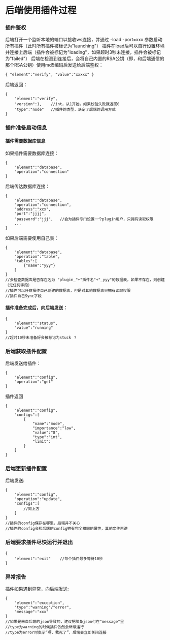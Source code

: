 # 后端使用插件过程

### 插件鉴权

后端打开一个监听本地的端口以接收ws连接，并通过 -load -port=xxx 参数启动所有插件（此时所有插件被标记为"launching"） 插件在load后可以自行设置环境并连接上后端（插件会被标记为"loading"，如果超时3秒未连接，插件会被标记为"failed"） 后端在检测到连接后，会将自己内置的RSA公钥（即，和后端通信的那个RSA公钥）使用md5编码后发送给后端鉴权：

```text
{ "element":"verify", "value":"xxxxx" }
```

后端返回：

```text
{
    "element":"verify",
    "version":1,    //int，从1开始。如果校验失败就返回0
    "type":"node"   //插件的类型，决定了后端的调用方式
}
```

### 插件准备启动信息

#### 插件需要数据库信息

如果插件需要数据库连接：

```text
{
    "element":"database",
    "operation":"connection"
}
```

后端传达数据库连接：

```text
{
    "element":"database",
    "operation":"connection",
    "address":"xxx",
    "port":"jjjj",
    "password":"jjj",   //会为插件专门设置一个plugin用户，只拥有读取权限
    ...
}

```

如果后端需要使用自己表：

```text
{
    "element":"database",
    "operation":"table",
    "tables":[
        {"name":"yyy"}
    ]
}
//会检查数据库是否存在名为 "plugin_"+"插件名"+"_yyy"的数据表，如果不存在，则创建（无任何字段）
//插件可以任意操作自己创建的数据表，但是对其他数据表只拥有读取权限
//插件自己Sync字段
```

#### 插件准备完成后，向后端发送：

```text
{
    "element":"status",
    "value":"running"
}
//超时10秒未准备好会被标记为stuck ？
```

### 后端获取插件配置

后端发送给插件：

```text
{
    "element":"config",
    "operation":"get"
}
```

插件返回

```text
{
    "element":"config",
    "configs":[
        {
            "name":"mode",
            "importance":"low",
            "value":"8",
            "type":"int",
            "limit":
        }
    ]
}
```

### 后端更新插件配置

后端发送:

```text
{
    "element":"config",
    "operation":"update",
    "configs":[
        //同上方
    ]
}
//插件的config保存在哪里，后端并不关心
//插件的config会和后端的config拥有完全相同的属性，其他文件再讲
```

### 后端要求插件尽快运行并退出

```text
{
    "element":"exit"    //每个插件最多等待10秒
}
```

### 异常报告

插件如果遇到异常，向后端发送:

```text
{
    "element":"exception",
    "type":"warning"/"error",
    "message":"xxx"
}
//如果是来自后端的json导致的，建议把那条json付在"message"里
//type为warning的时候插件依然会继续运行
//type为error时表示“啊，我死了”，后端会立即关闭连接
```

